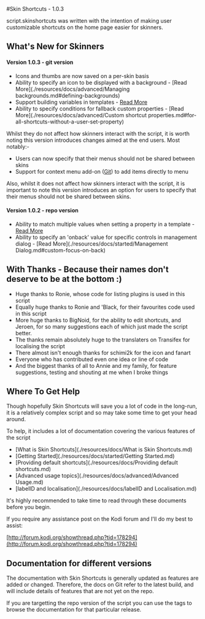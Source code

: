 #Skin Shortcuts - 1.0.3

script.skinshortcuts was written with the intention of making user customizable shortcuts on the home page easier for skinners.


## What's New for Skinners

#### Version 1.0.3 - git version

- Icons and thumbs are now saved on a per-skin basis
- Ability to specify an icon to be displayed with a background - [Read More](./resources/docs/advanced/Managing backgrounds.md#defining-backgrounds)
- Support building variables in templates - [Read More](./resources/docs/advanced/Templates.md#other-template)
- Ability to specify conditions for fallback custom properties - [Read More](./resources/docs/advanced/Custom shortcut properties.md#for-all-shortcuts-without-a-user-set-property)

Whilst they do not affect how skinners interact with the script, it is worth noting this version introduces changes aimed at the end users. Most notably:-

- Users can now specify that their menus should not be shared between skins
- Support for context menu add-on ([Git](https://github.com/Ignoble61/context.skinshortcuts.addtomenu)) to add items directly to menu

Also, whilst it does not affect how skinners interact with the script, it is important to note this version introduces an option for users to specify that their menus should not be shared between skins.

#### Version 1.0.2 - repo version

- Ability to match multiple values when setting a property in a template - [Read More](./resources/docs/advanced/Templates.md#set-a-property-based-on-the-value-of-a-main-menu-item)
- Ability to specify an 'onback' value for specific controls in management dialog - [Read More](./resources/docs/started/Management Dialog.md#custom-focus-on-back)
 
## With Thanks - Because their names don't deserve to be at the bottom :)

- Huge thanks to Ronie, whose code for listing plugins is used in this script
- Equally huge thanks to Ronie and 'Black, for their favourites code used in this script
- More huge thanks to BigNoid, for the ability to edit shortcuts, and Jeroen, for so many suggestions each of which just made the script better.
- The thanks remain absolutely huge to the translaters on Transifex for localising the script
- There almost isn't enough thanks for schimi2k for the icon and fanart
- Everyone who has contributed even one idea or line of code
- And the biggest thanks of all to Annie and my family, for feature suggestions, testing and shouting at me when I broke things

## Where To Get Help

Though hopefully Skin Shortcuts will save you a lot of code in the long-run, it is a relatively complex script and so may take some time to get your head around.

To help, it includes a lot of documentation covering the various features of the script

* [What is Skin Shortcuts](./resources/docs/What is Skin Shortcuts.md)
* [Getting Started](./resources/docs/started/Getting Started.md)
* [Providing default shortcuts](./resources/docs/Providing default shortcuts.md)
* [Advanced usage topics](./resources/docs/advanced/Advanced Usage.md)
* [labelID and localisation](./resources/docs/labelID and Localisation.md)

It's highly recommended to take time to read through these documents before you begin.

If you require any assistance post on the Kodi forum and I'll do my best to assist:

[http://forum.kodi.org/showthread.php?tid=178294](http://forum.kodi.org/showthread.php?tid=178294)

## Documentation for different versions

The documentation with Skin Shortcuts is generally updated as features are added or changed. Therefore, the docs on Git refer to the latest build, and will include details of features that are not yet on the repo.

If you are targetting the repo version of the script you can use the tags to browse the documentation for that particular release.
